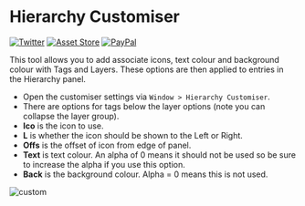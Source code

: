 # Hierarchy Customiser

[![Twitter](https://img.shields.io/badge/-@pl__young-007ec6.svg?style=flat-square&logo=data%3Aimage%2Fpng%3Bbase64%2CiVBORw0KGgoAAAANSUhEUgAAABAAAAAQCAMAAAAoLQ9TAAAAulBMVEUAAAAgn%2FQcovIdovMdoPAkpO0kkv8covMrqv8covMdofIdofIcovIcofEYnvMbofMdofIhpvQA%2F%2F8cofIcofIeofIbofIdofIcofIaou4dofIdofEeofIdofEdoPIeoPMdofIdofIdofIdofIdoPMeovIdoPEdofIdovMeoPIfofUdofIdofIVquogn%2B8eoPIeofIdofIcofMcovEdofMdofIdofIhpe8cn%2FEcofEeoPMbn%2FQAv%2F8dofL9CP3sAAAAPXRSTlMAGGNoIw4HkQY%2F7%2FiZvBVBxBcB4L1fJuNkHp272KhOK8H%2B2e0%2BrJT5a4kxscsMEDua%2FJA3uPZPH0hsZjAEzRmxHgAAAH9JREFUeAF1yNUSggAUANE1RBQDQxS7uzu8%2F%2F9bclEGXzgvO7NEi8UTSUhhpE1UJiti5fIFimKXgHJFVLWGI1JvuBrVBFriaXfE14VefyAhFxhKaIRn%2FHcmeIypJT8zBzWXwIKv5Up86w1qu9sfRB1N1Oks6mJfCdzuj%2BfrTZQPzs4dZmTFoZYAAAAASUVORK5CYII%3D)](https://twitter.com/pl_young)
[![Asset Store](https://img.shields.io/badge/-Asset_Store-333333.svg?style=flat-square&logo=data%3Aimage%2Fpng%3Bbase64%2CiVBORw0KGgoAAAANSUhEUgAAABAAAAAQCAQAAAC1%2BjfqAAAA5ElEQVQoz5WRMS9DYRSGn%2B%2FmRoKFRGwWm60LE5PJbLHgH1hIdMLIH%2FADMEokOkk06cZiqJJIWK9FDK4mhOZ7LJdUlcZZn5Oc57wvdBmHXufudjx38Scad8OaeXyP0ehBJx6wYsvMiodGNTMNBQosMcsjGWfcENhjijrTzBTYFZ9sWCrWl1svD1vOGy0DJq767OUXHvMqr5%2BOOGpulePEdZs2LBkMBlO3beYLYJ8nXqSDa2zSzzC7hWnCBDWOILxZ5TYBAn9NrxOfkvk3yes2yV5v%2FhbUPpNtQXVEfd8e9f%2FK6lb3B5tlzmXUxDhbAAAAAElFTkSuQmCC)](https://assetstore.unity.com/publishers/380)
[![PayPal](https://img.shields.io/badge/-Donate-dfb317.svg?style=flat-square&logo=data%3Aimage%2Fpng%3Bbase64%2CiVBORw0KGgoAAAANSUhEUgAAABAAAAAQCAMAAAAoLQ9TAAAA21BMVEX%2F%2F%2F8AAP8AQIAAJJIAIIAAYJ8AVaoAMIAAV64AJ4kAJoYAJ4UAK4UAW60AJ4YAXK0AKocAKIcAKocAKocAXa4AWqsAYK8AX7AAKYcAKocAKocAKYYAYrIAKYgAZLMAKYgAKYcAZ7UAZ7YAKYcAa7gAKYcAbLkAbLkARpgAKYcAMY4AecMAKYcAKYcAgMgAgskAGGoAGWwAGm0AHXIAHnIAIXkAInoAInsAI30AJYAAJoIAKIUAKYcALH8AMYQAPpUAP5AAXqsAXq8AbroAfcYAf8cAgMgAhMsAhcy1oBy8AAAAMHRSTlMAAQQHCAgMECYnKC4wNTtLVVlbaGt3fYGEhpOWpq2ur8DCxtjZ2trc4uTk%2Bfz9%2Fv6U8Jh7AAAAlElEQVQYGQXBy0rDQBQA0DMz1yS11MZF0UX1%2F%2F9JcKP4gFQxgdiHTDwnod%2F3cBiHEwW7e3B9u%2FyQ0QDsNwRlhb9KKlcEXc%2FpAnbjJdOggvRwJ9NiAduylmlZKtx0zoKGmlJeRcskREezyeB5ELotJcPy9EpokHiZjuMRoUVi%2BASyxFcwA8LHd1o%2FepsAWf2dz%2B9mgH8fYCsaIQYkbQAAAABJRU5ErkJggg%3D%3D)](https://www.paypal.me/plyoung)

This tool allows you to add associate icons, text colour and background colour with Tags and Layers. These options are then applied to entries in the Hierarchy panel.

- Open the customiser settings via `Window > Hierarchy Customiser`.
- There are options for tags below the layer options (note you can collapse the layer group).
- **Ico** is the icon to use.
- **L** is whether the icon should be shown to the Left or Right.
- **Offs** is the offset of icon from edge of panel.
- **Text** is text colour. An alpha of 0 means it should not be used so be sure to increase the alpha if you use this option.
- **Back** is the background colour. Alpha = 0 means this is not used.

![custom](https://user-images.githubusercontent.com/837362/29867443-e57209ca-8d7b-11e7-8682-ec1c2588f734.png)


